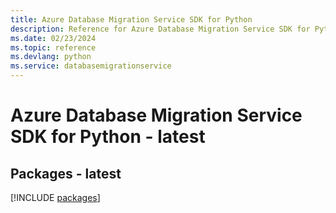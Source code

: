 ```yaml
---
title: Azure Database Migration Service SDK for Python
description: Reference for Azure Database Migration Service SDK for Python
ms.date: 02/23/2024
ms.topic: reference
ms.devlang: python
ms.service: databasemigrationservice
---
```

# Azure Database Migration Service SDK for Python - latest
## Packages - latest
[!INCLUDE [packages](database-migration-service-index.md)]